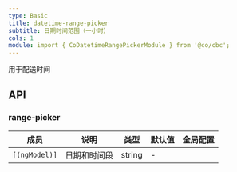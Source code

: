 ```yaml
---
type: Basic
title: datetime-range-picker
subtitle: 日期时间范围（一小时）
cols: 1
module: import { CoDatetimeRangePickerModule } from '@co/cbc';
---
```


用于配送时间

## API

### range-picker

| 成员 | 说明 | 类型 | 默认值 | 全局配置 |
|----|----|----|-----|------|
| `[(ngModel)]` | 日期和时间段 | string | - |  |
